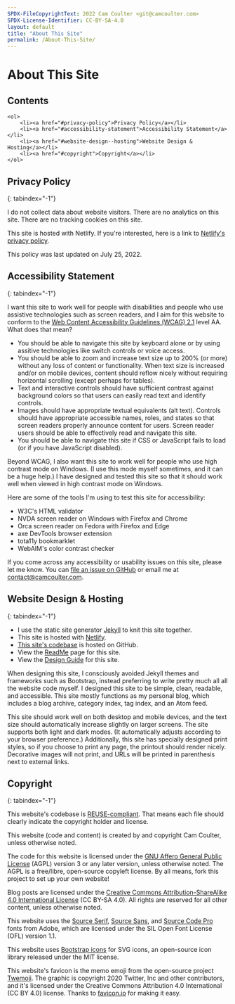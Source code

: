 ```yaml
---
SPDX-FileCopyrightText: 2022 Cam Coulter <git@camcoulter.com>
SPDX-License-Identifier: CC-BY-SA-4.0
layout: default
title: "About This Site"
permalink: /About-This-Site/
---
```


<h1 id="main-content" tabindex="-1"> About This Site</h1>

<div class="toc">
	<h2>Contents</h2>

	<ol>
		<li><a href="#privacy-policy">Privacy Policy</a></li>
		<li><a href="#accessibility-statement">Accessibility Statement</a></li>
		<li><a href="#website-design--hosting">Website Design & Hosting</a></li>
		<li><a href="#copyright">Copyright</a></li>
	</ol>
</div>

## Privacy Policy
{: tabindex="-1"}

I do not collect data about website visitors. There are no analytics on this site. There are no tracking cookies on this site.

This site is hosted with Netlify. If you're interested, here is a link to [Netlify's privacy policy](https://www.netlify.com/privacy/).

This policy was last updated on July 25, 2022.

## Accessibility Statement
{: tabindex="-1"}

I want this site to work well for people with disabilities and people who use assistive technologies such as screen readers, and I aim for this website to conform to the [Web Content Accessibility Guidelines (WCAG) 2.1](https://www.w3.org/TR/WCAG21/) level AA. What does that mean?

* You should be able to navigate this site by keyboard alone or by using assitive technologies like switch controls or voice access.
* You should be able to zoom and increase text size up to 200% (or more) without any loss of content or functionality. When text size is increased and/or on mobile devices, content should reflow nicely without requiring horizontal scrolling (except perhaps for tables).
* Text and interactive controls should have sufficient contrast against background colors so that users can easily read text and identify controls.
* Images should have appropriate textual equivalents (alt text). Controls should have appropriate accessible names, roles, and states so that screen readers properly announce content for users. Screen reader users should be able to effectively read and navigate this site.
* You should be able to navigate this site if CSS or JavaScript fails to load (or if you have JavaScript disabled).

Beyond WCAG, I also want this site to work well for people who use high contrast mode on Windows. (I use this mode myself sometimes, and it can be a huge help.) I have designed and tested this site so that it should work well when viewed in high contrast mode on Windows.

Here are some of the tools I'm using to test this site for accessibility:

* W3C's HTML validator
* NVDA screen reader on Windows with Firefox and Chrome
* Orca screen reader on Fedora with Firefox and Edge
* axe DevTools browser extension
* tota11y bookmarklet
* WebAIM's color contrast checker

If you come across any accessibility or usability issues on this site, please let me know. You can [file an issue on GitHub](https://github.com/cncoulter/camcoulter.com/issues) or email me at contact@camcoulter.com.

## Website Design & Hosting
{: tabindex="-1"}

* I use the static site generator [Jekyll](https://jekyllrb.com/) to knit this site together.
* This site is hosted with [Netlify](https://www.netlify.com/).
* [This site's codebase](https://github.com/cncoulter/camcoulter.com) is hosted on GitHub.
* View the [ReadMe](/About-This-Site/ReadMe/) page for this site.
* View the [Design Guide](/About-This-Site/Design-Guide/) for this site.

When designing this site, I consciously avoided Jekyll themes and frameworks such as Bootstrap, instead preferring to write pretty much all all the website code myself. I designed this site to be simple, clean, readable, and accessible. This site mostly functions as my personal blog, which includes a blog archive, category index, tag index, and an Atom feed.

This site should work well on both desktop and mobile devices, and the text size should automatically increase slightly on larger screens. The site supports both light and dark modes. (It automatically adjusts according to your browser preference.) Additionally, this site has specially designed print styles, so if you choose to print any page, the printout should render nicely. Decorative images will not print, and URLs will be printed in parenthesis next to external links.

## Copyright
{: tabindex="-1"}

This website's codebase is [REUSE-compliant](https://reuse.software/). That means each file should clearly indicate the copyright holder and license.

This website (code and content) is created by and copyright Cam Coulter, unless otherwise noted.

The code for this website is licensed under the [GNU Affero General Public License](https://www.gnu.org/licenses/agpl-3.0.html) (AGPL) version 3 or any later version, unless otherwise noted. The AGPL is a free/libre, open-source copyleft license. By all means, fork this project to set up your own website!

Blog posts are licensed under the [Creative Commons Attribution-ShareAlike 4.0 International License](https://creativecommons.org/licenses/by-sa/4.0/) (CC BY-SA 4.0). All rights are reserved for all other content, unless otherwise noted.

This website uses the [Source Serif](https://github.com/adobe-fonts/source-serif/releases/tag/4.004R), [Source Sans](https://github.com/adobe-fonts/source-sans/releases/tag/3.046R), and [Source Code Pro](https://github.com/adobe-fonts/source-code-pro/releases/tag/2.038R-ro%2F1.058R-it%2F1.018R-VAR) fonts from Adobe, which are licensed under the SIL Open Font License (OFL) version 1.1.

This website uses [Bootstrap icons](https://icons.getbootstrap.com/) for SVG icons, an open-source icon library released under the MIT license.

This website's favicon is the memo emoji from the open-source project [Twemoji](https://twemoji.twitter.com/). The graphic is copyright 2020 Twitter, Inc and other contributors, and it's licensed under the Creative Commons Attribution 4.0 International (CC BY 4.0) license. Thanks to [favicon.io](https://favicon.io/) for making it easy.
